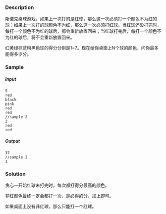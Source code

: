 ### Description

斯诺克桌球游戏，如果上一次打的是红球，那么这一次必须打一个颜色不为红的球；如果上一次打的球颜色不为红，那么这一次必须打红球。当红球还没打完时，每打一个颜色不为红的球后，都会重新放置回来；当红球打完后，每打一个颜色不为红的球后，将不会重新放置回来。

红黄绿棕蓝粉黑色球的得分分别是1~7。现在给你桌面上N个球的颜色，问你最多能得多少分。

### Sample

##### Input

```
5
red
black
pink
red
red
//sample 2
2
red
red
```

##### Output

```
37
//sample 2
1
```

### Solution

贪心一开始红球未打完时，每次都打得分最高的颜色。

非红颜色最终一定会都打一次，是必得的分，加上即可。

如果桌面上没有非红球，那么只能打一个红球。
